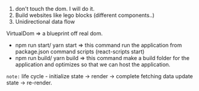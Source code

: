 1. don't touch the dom. I will do it.
2. Build websites like lego blocks (different components..)
3. Unidirectional data flow

VirtualDom => a blueprint off real dom. 

* npm run start/ yarn start => this command run the application from package.json command scripts (react-scripts start)
* npm run build/ yarn build => this command make a build folder for the application and optimizes so that we can host the application. 

`note:` life cycle - initialize state -> render -> complete fetching data update state -> re-render.
